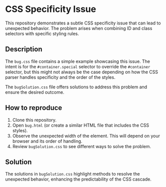 # CSS Specificity Issue

This repository demonstrates a subtle CSS specificity issue that can lead to unexpected behavior. The problem arises when combining ID and class selectors with specific styling rules.

## Description

The `bug.css` file contains a simple example showcasing this issue. The intent is for the `#container.special` selector to override the `#container` selector, but this might not always be the case depending on how the CSS parser handles specificity and the order of the styles.

The `bugSolution.css` file offers solutions to address this problem and ensure the desired outcome.

## How to reproduce

1. Clone this repository.
2. Open `bug.html` (or create a similar HTML file that includes the CSS styles). 
3. Observe the unexpected width of the element. This will depend on your browser and its order of handling.
4. Review `bugSolution.css` to see different ways to solve the problem. 

## Solution

The solutions in `bugSolution.css` highlight methods to resolve the unexpected behavior, enhancing the predictability of the CSS cascade.